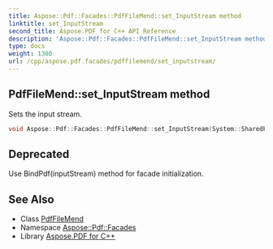 ```yaml
---
title: Aspose::Pdf::Facades::PdfFileMend::set_InputStream method
linktitle: set_InputStream
second_title: Aspose.PDF for C++ API Reference
description: 'Aspose::Pdf::Facades::PdfFileMend::set_InputStream method. Sets the input stream in C++.'
type: docs
weight: 1300
url: /cpp/aspose.pdf.facades/pdffilemend/set_inputstream/
---
```

## PdfFileMend::set_InputStream method


Sets the input stream.

```cpp
void Aspose::Pdf::Facades::PdfFileMend::set_InputStream(System::SharedPtr<System::IO::Stream> value)
```


## Deprecated
Use BindPdf(inputStream) method for facade initialization. 

## See Also

* Class [PdfFileMend](../)
* Namespace [Aspose::Pdf::Facades](../../)
* Library [Aspose.PDF for C++](../../../)
